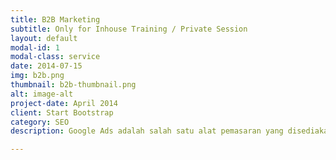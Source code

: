 ```yaml
---
title: B2B Marketing
subtitle: Only for Inhouse Training / Private Session
layout: default
modal-id: 1
modal-class: service
date: 2014-07-15
img: b2b.png
thumbnail: b2b-thumbnail.png
alt: image-alt
project-date: April 2014
client: Start Bootstrap
category: SEO
description: Google Ads adalah salah satu alat pemasaran yang disediakan oleh Google untuk memudahkan para pemilik produk atau jasa agar dapat mengiklankan produk miliknya. Tidak akan rugi menggunakan Google Ads ini, karena Anda dapat mengendalikan pengeluaran pemasangan iklan secara langsung tanpa adanya campur tangan dengan pihak lain, dan yang lebih menarik lagi Anda bisa menentukan target pasar sendiri untuk memasarkan iklan Anda nantinya.<br/><br/>Anda juga dapat mengendalikan sendiri opsi-opsi yang terdapat di Google Ads, karena Anda dapat menetapkan targetkan iklan akan diarahkan kemana dan dari mana datangnya, dengan demikian Anda bisa dengan mudah menempatkan blog atau website di urutan paling atas mesin penelusuran. Karena itu pemilik jasa atau produk online sangat diuntungkan dengan adanya Google Ads ini.<br/><br/>Penting sekali bagi setiap pebisnis untuk dapat mengimplementasikan sendiri Google Adwords dengan benar. Karena itu ERUDITE mengadakan pelatihan yang akan diadakan selama 2 hari, pada tanggal 23-24 April 2019 dengan topik bahasan mengenai Google Ads secara lengkap. Anda akan mengetahui bahwa ternyata begitu mudahnya mengimplementasikan Google Ads, dibimbing langsung oleh Senior Trainer kami Bapak Agus Laifa, S. Kom. seorang praktisi digital marketing yang telah berpengalaman sejak tahun 2005.

---
```

